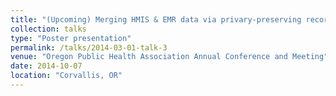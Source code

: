 ```yaml
---
title: "(Upcoming) Merging HMIS & EMR data via privary-preserving record linkage"
collection: talks
type: "Poster presentation"
permalink: /talks/2014-03-01-talk-3
venue: "Oregon Public Health Association Annual Conference and Meeting"
date: 2014-10-07
location: "Corvallis, OR"
---
```

